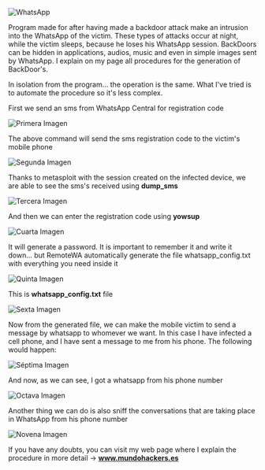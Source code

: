 ![WhatsApp](Images/Whatsapp.jpg)

Program made for after having made a backdoor attack make an intrusion into the WhatsApp of the victim. These types of attacks occur at night, while the victim sleeps, because he loses his WhatsApp session. BackDoors can be hidden in applications, audios, music and even in simple images sent by WhatsApp. I explain on my page all procedures for the generation of BackDoor's.

In isolation from the program... the operation is the same. What I've tried is to automate the procedure so it's less complex.

First we send an sms from WhatsApp Central for registration code


![Primera Imagen](Images/Primera.jpg)


The above command will send the sms registration code to the victim's mobile phone


![Segunda Imagen](Images/Segunda.jpg)


Thanks to metasploit with the session created on the infected device, we are able to see the sms's received using <b>dump_sms</b>


![Tercera Imagen](Images/Tercera.jpg)


And then we can enter the registration code using <b>yowsup</b>

![Cuarta Imagen](Images/Cuarta.jpg)


It will generate a password. It is important to remember it and write it down... but RemoteWA automatically generate the file whatsapp_config.txt with everything you need inside it

![Quinta Imagen](Images/Quinta.jpg)


This is <b>whatsapp_config.txt</b> file


![Sexta Imagen](Images/Sexta.jpg)


Now from the generated file, we can make the mobile victim to send a message by whatsapp to whomever we want. In this case I have infected a cell phone, and I have sent a message to me from his phone. The following would happen:


![Séptima Imagen](Images/Septima.jpg)


And now, as we can see, I got a whatsapp from his phone number


![Octava Imagen](Images/Octava.jpg)


Another thing we can do is also sniff the conversations that are taking place in WhatsApp from his phone number


![Novena Imagen](Images/Novena.jpg)


If you have any doubts, you can visit my web page where I explain the procedure in more detail -> <b>www.mundohackers.es</b>















